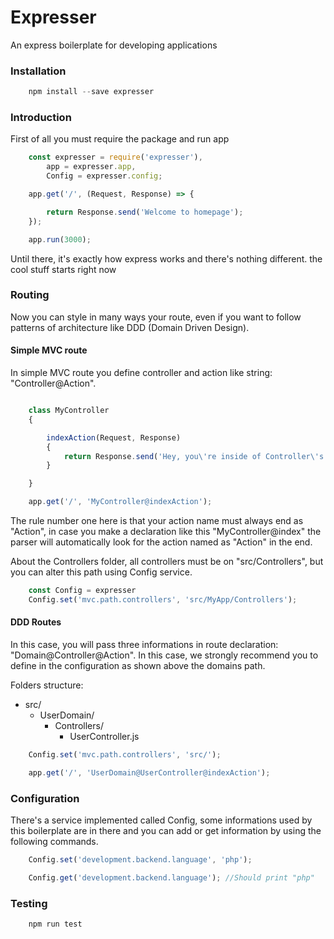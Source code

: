 # Expresser
An express boilerplate for developing applications

### Installation
```javascript
    npm install --save expresser
```

### Introduction
First of all you must require the package and run app
```javascript
    const expresser = require('expresser'),
        app = expresser.app,
        Config = expresser.config;

    app.get('/', (Request, Response) => {

        return Response.send('Welcome to homepage');
    });

    app.run(3000);
```

Until there, it's exactly how express works and there's nothing different.
the cool stuff starts right now

### Routing
Now you can style in many ways your route, even if you want to follow patterns of architecture like DDD (Domain Driven Design).

#### Simple MVC route
In simple MVC route you define controller and action like string: "Controller@Action".
```javascript

    class MyController
    {

        indexAction(Request, Response)
        {
            return Response.send('Hey, you\'re inside of Controller\'s Action');
        }

    }

    app.get('/', 'MyController@indexAction');
```
The rule number one here is that your action name must always end as "Action", in case you make a declaration like this "MyController@index" the parser will automatically look for the action named as "Action" in the end.

About the Controllers folder, all controllers must be on "src/Controllers", but you can alter this path using Config service.
```javascript
    const Config = expresser
    Config.set('mvc.path.controllers', 'src/MyApp/Controllers');
```

#### DDD Routes
In this case, you will pass three informations in route declaration: "Domain@Controller@Action". In this case, we strongly recommend you to define in the configuration as shown above the domains path.

Folders structure:
- src/
    - UserDomain/
        - Controllers/
            - UserController.js

```javascript
    Config.set('mvc.path.controllers', 'src/');

    app.get('/', 'UserDomain@UserController@indexAction');
```

### Configuration
There's a service implemented called Config, some informations used by this boilerplate are in there and you can add or get information by using the following commands.
```javascript
    Config.set('development.backend.language', 'php');

    Config.get('development.backend.language'); //Should print "php"
```

### Testing
```bash
    npm run test
```